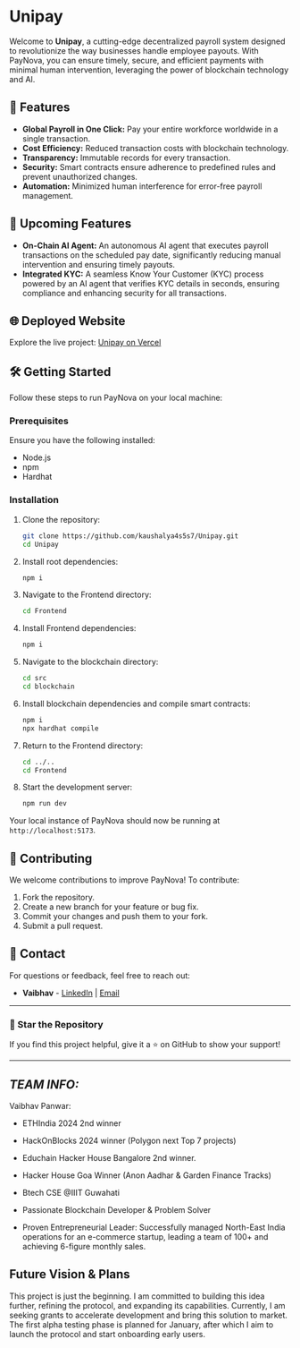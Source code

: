 # Unipay

Welcome to **Unipay**, a cutting-edge decentralized payroll system designed to revolutionize the way businesses handle employee payouts. With PayNova, you can ensure timely, secure, and efficient payments with minimal human intervention, leveraging the power of blockchain technology and AI.

## 🚀 Features

- **Global Payroll in One Click:** Pay your entire workforce worldwide in a single transaction.
- **Cost Efficiency:** Reduced transaction costs with blockchain technology.
- **Transparency:** Immutable records for every transaction.
- **Security:** Smart contracts ensure adherence to predefined rules and prevent unauthorized changes.
- **Automation:** Minimized human interference for error-free payroll management.

## 🌟 Upcoming Features

- **On-Chain AI Agent:** An autonomous AI agent that executes payroll transactions on the scheduled pay date, significantly reducing manual intervention and ensuring timely payouts.
- **Integrated KYC:** A seamless Know Your Customer (KYC) process powered by an AI agent that verifies KYC details in seconds, ensuring compliance and enhancing security for all transactions.

## 🌐 Deployed Website

Explore the live project: [Unipay on Vercel](uni-pay-hazel.vercel.app)

## 🛠️ Getting Started

Follow these steps to run PayNova on your local machine:

### Prerequisites

Ensure you have the following installed:
- Node.js
- npm
- Hardhat

### Installation

1. Clone the repository:
   ```bash
   git clone https://github.com/kaushalya4s5s7/Unipay.git
   cd Unipay
   ```

2. Install root dependencies:
   ```bash
   npm i
   ```

3. Navigate to the Frontend directory:
   ```bash
   cd Frontend
   ```

4. Install Frontend dependencies:
   ```bash
   npm i
   ```

5. Navigate to the blockchain directory:
   ```bash
   cd src
   cd blockchain
   ```

6. Install blockchain dependencies and compile smart contracts:
   ```bash
   npm i
   npx hardhat compile
   ```

7. Return to the Frontend directory:
   ```bash
   cd ../..
   cd Frontend
   ```

8. Start the development server:
   ```bash
   npm run dev
   ```

Your local instance of PayNova should now be running at `http://localhost:5173`.

## 🤝 Contributing

We welcome contributions to improve PayNova! To contribute:

1. Fork the repository.
2. Create a new branch for your feature or bug fix.
3. Commit your changes and push them to your fork.
4. Submit a pull request.

## 📧 Contact

For questions or feedback, feel free to reach out:
- **Vaibhav** - [LinkedIn](https://www.linkedin.com/in/vaibhav-panwar-a1186824b/) | [Email](mailto:vaibhavpanwar0567@gmail.com,vaibhav.panwar22b@iiitg.ac.in)

---

### 🌟 Star the Repository
If you find this project helpful, give it a ⭐ on GitHub to show your support!

---

## ***TEAM INFO:***

Vaibhav Panwar:
- ETHIndia 2024 2nd winner
- HackOnBlocks 2024 winner (Polygon next Top 7 projects)
- Educhain Hacker House Bangalore 2nd winner.
- Hacker House Goa Winner (Anon Aadhar & Garden Finance Tracks)
- Btech CSE @IIIT Guwahati

- Passionate Blockchain Developer & Problem Solver
- Proven Entrepreneurial Leader: Successfully managed North-East India operations for an e-commerce startup, leading a team of 100+ and achieving 6-figure monthly sales.

## **Future Vision & Plans**

This project is just the beginning. I am committed to building this idea further, refining the protocol, and expanding its capabilities. Currently, I am seeking grants to accelerate development and bring this solution to market. The first alpha testing phase is planned for January, after which I aim to launch the protocol and start onboarding early users.
